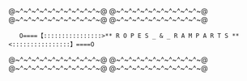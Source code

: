 @~^~^~^~^~^~^~^~^~^~^~@ @~^~^~^~^~^~^~^~^~^~^~@ @~^~^~^~^~^~^~^~^~^~^~@ @~^~^~^~^~^~^~^~^~^~^~@ 

       O====【::::::::::::::::>** R O P E S _ & _ R A M P A R T S **<::::::::::::::::】====O
       
@~^~^~^~^~^~^~^~^~^~^~@ @~^~^~^~^~^~^~^~^~^~^~@ @~^~^~^~^~^~^~^~^~^~^~@ @~^~^~^~^~^~^~^~^~^~^~@

